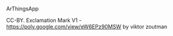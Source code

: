 ArThingsApp


CC-BY.
Exclamation Mark V1 - https://poly.google.com/view/eW6EPz90MSW
by viktor zoutman
